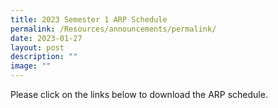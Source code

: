 ```yaml
---
title: 2023 Semester 1 ARP Schedule
permalink: /Resources/announcements/permalink/
date: 2023-01-27
layout: post
description: ""
image: ""
---
```

Please click on the links below to download the ARP schedule.